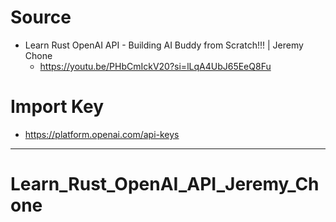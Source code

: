 # Source

- Learn Rust OpenAI API - Building AI Buddy from Scratch!!! | Jeremy Chone
  - https://youtu.be/PHbCmIckV20?si=lLqA4UbJ65EeQ8Fu 


# Import Key

- https://platform.openai.com/api-keys

<hr>

# Learn_Rust_OpenAI_API_Jeremy_Chone
